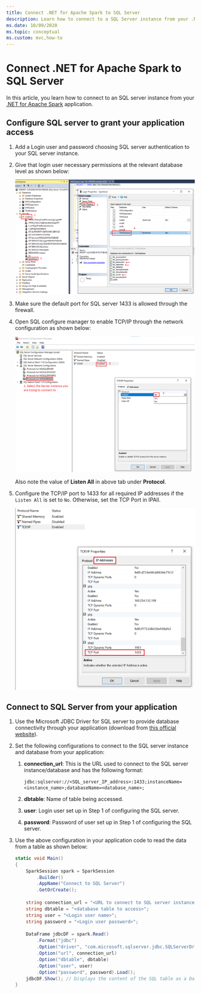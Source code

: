 ```yaml
---
title: Connect .NET for Apache Spark to SQL Server
description: Learn how to connect to a SQL Server instance from your .NET for Apache Spark application.
ms.date: 10/09/2020
ms.topic: conceptual
ms.custom: mvc,how-to
---
```


# Connect .NET for Apache Spark to SQL Server

In this article, you learn how to connect to an SQL server instance from your [.NET for Apache Spark](https://github.com/dotnet/spark) application.

## Configure SQL server to grant your application access

1. Add a Login user and password choosing SQL server authentication to your SQL server instance.
2. Give that login user necessary permissions at the relevant database level as shown below:

    ![SQL server permissions](./media/connect-external-sources/SqlServerAuth.png)

3. Make sure the default port for SQL server 1433 is allowed through the firewall.
4. Open SQL configure manager to enable TCP/IP through the network configuration as shown below:

    ![SQL server TCP/IP enable](./media/connect-external-sources/SqlServerTCPIP.png)

    Also note the value of **Listen All** in above tab under **Protocol**.

5. Configure the TCP/IP port to 1433 for all required IP addresses if the `Listen All` is set to `No`. Otherwise, set the TCP Port in IPAll.

    ![SQL server TCP/IP port](./media/connect-external-sources/SQLServerTCPIIPPort.png)

## Connect to SQL Server from your application

1. Use the Microsoft JDBC Driver for SQL server to provide database connectivity through your application (download from [this official website](https://docs.microsoft.com/en-us/sql/connect/jdbc/download-microsoft-jdbc-driver-for-sql-server?view=sql-server-ver15)).
2. Set the following configurations to connect to the SQL server instance and database from your application:
    1. **connection_url**: This is the URL used to connect to the SQL server instance/database and has the following format:

        ```
        jdbc:sqlserver://<SQL_server_IP_address>:1433;instanceName=<instance_name>;databaseName=<database_name>;
        ```

    2. **dbtable**: Name of table being accessed.
    3. **user**: Login user set up in Step 1 of configuring the SQL server.
    4. **password**: Password of user set up in Step 1 of configuring the SQL server.
3. Use the above configuration in your application code to read the data from a table as shown below:

    ```csharp
    static void Main()
    {
        SparkSession spark = SparkSession
            .Builder()
            .AppName("Connect to SQL Server")
            .GetOrCreate();

        string connection_url = "<URL to connect to SQL server instance>";
        string dbtable = "<database table to access>";
        string user = "<Login user name>";
        string password = "<Login user password>";

        DataFrame jdbcDF = spark.Read()
            .Format("jdbc")
            .Option("driver", "com.microsoft.sqlserver.jdbc.SQLServerDriver")
            .Option("url", connection_url)
            .Option("dbtable", dbtable)
            .Option("user", user)
            .Option("password", password).Load();
        jdbcDF.Show(); // Displays the content of the SQL table as a DataFrame
    }
    ```
